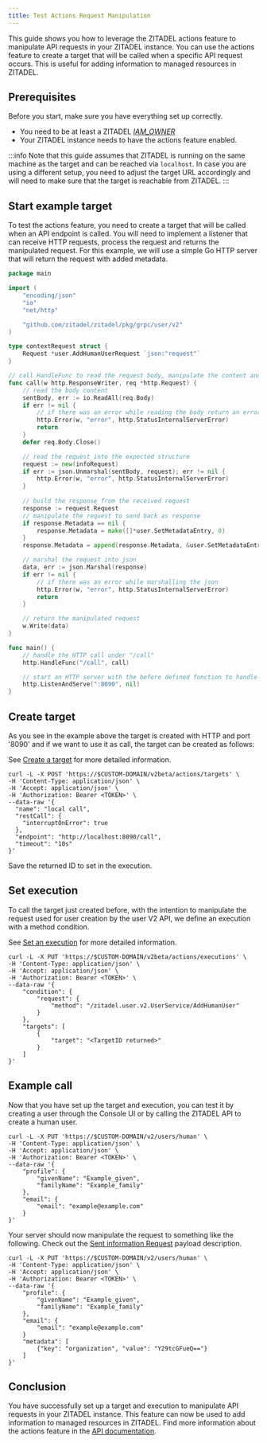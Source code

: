 ```yaml
---
title: Test Actions Request Manipulation
---
```


This guide shows you how to leverage the ZITADEL actions feature to manipulate API requests in your ZITADEL instance.
You can use the actions feature to create a target that will be called when a specific API request occurs.
This is useful for adding information to managed resources in ZITADEL.

## Prerequisites

Before you start, make sure you have everything set up correctly.

- You need to be at least a ZITADEL [_IAM_OWNER_](/guides/manage/console/managers)
- Your ZITADEL instance needs to have the actions feature enabled.

:::info
Note that this guide assumes that ZITADEL is running on the same machine as the target and can be reached via `localhost`.
In case you are using a different setup, you need to adjust the target URL accordingly and will need to make sure that the target is reachable from ZITADEL.
:::

## Start example target

To test the actions feature, you need to create a target that will be called when an API endpoint is called.
You will need to implement a listener that can receive HTTP requests, process the request and returns the manipulated request.
For this example, we will use a simple Go HTTP server that will return the request with added metadata.

```go
package main

import (
	"encoding/json"
	"io"
	"net/http"

	"github.com/zitadel/zitadel/pkg/grpc/user/v2"
)

type contextRequest struct {
	Request *user.AddHumanUserRequest `json:"request"`
}

// call HandleFunc to read the request body, manipulate the content and return the request
func call(w http.ResponseWriter, req *http.Request) {
	// read the body content
	sentBody, err := io.ReadAll(req.Body)
	if err != nil {
		// if there was an error while reading the body return an error
		http.Error(w, "error", http.StatusInternalServerError)
		return
	}
	defer req.Body.Close()

	// read the request into the expected structure
	request := new(infoRequest)
	if err := json.Unmarshal(sentBody, request); err != nil {
		http.Error(w, "error", http.StatusInternalServerError)
	}
    
	// build the response from the received request
	response := request.Request
	// manipulate the request to send back as response
	if response.Metadata == nil {
		response.Metadata = make([]*user.SetMetadataEntry, 0)
	}
	response.Metadata = append(response.Metadata, &user.SetMetadataEntry{Key: "organization", Value: []byte("company")})

	// marshal the request into json
	data, err := json.Marshal(response)
	if err != nil {
		// if there was an error while marshalling the json
		http.Error(w, "error", http.StatusInternalServerError)
		return
	}

	// return the manipulated request
	w.Write(data)
}

func main() {
	// handle the HTTP call under "/call"
	http.HandleFunc("/call", call)

	// start an HTTP server with the before defined function to handle the endpoint under "http://localhost:8090"
	http.ListenAndServe(":8090", nil)
}

```

## Create target

As you see in the example above the target is created with HTTP and port '8090' and if we want to use it as call, the target can be created as follows:

See [Create a target](/apis/resources/action_service_v2/action-service-create-target) for more detailed information.

```shell
curl -L -X POST 'https://$CUSTOM-DOMAIN/v2beta/actions/targets' \
-H 'Content-Type: application/json' \
-H 'Accept: application/json' \
-H 'Authorization: Bearer <TOKEN>' \
--data-raw '{
  "name": "local call",
  "restCall": {
    "interruptOnError": true    
  },
  "endpoint": "http://localhost:8090/call",
  "timeout": "10s"
}'
```

Save the returned ID to set in the execution.

## Set execution

To call the target just created before, with the intention to manipulate the request used for user creation by the user V2 API, we define an execution with a method condition.

See [Set an execution](/apis/resources/action_service_v2/action-service-set-execution) for more detailed information.

```shell
curl -L -X PUT 'https://$CUSTOM-DOMAIN/v2beta/actions/executions' \
-H 'Content-Type: application/json' \
-H 'Accept: application/json' \
-H 'Authorization: Bearer <TOKEN>' \
--data-raw '{
    "condition": {
        "request": {
            "method": "/zitadel.user.v2.UserService/AddHumanUser"
        }
    },
    "targets": [
        {
            "target": "<TargetID returned>"
        }
    ]
}'
```

## Example call

Now that you have set up the target and execution, you can test it by creating a user through the Console UI or
by calling the ZITADEL API to create a human user.

```shell
curl -L -X PUT 'https://$CUSTOM-DOMAIN/v2/users/human' \
-H 'Content-Type: application/json' \
-H 'Accept: application/json' \
-H 'Authorization: Bearer <TOKEN>' \
--data-raw '{
    "profile": {
        "givenName": "Example_given",
        "familyName": "Example_family"
    },
    "email": {
        "email": "example@example.com"
    }
}'
```

Your server should now manipulate the request to something like the following. Check out
the [Sent information Request](./usage#sent-information-request) payload description.

```shell
curl -L -X PUT 'https://$CUSTOM-DOMAIN/v2/users/human' \
-H 'Content-Type: application/json' \
-H 'Accept: application/json' \
-H 'Authorization: Bearer <TOKEN>' \
--data-raw '{
    "profile": {
        "givenName": "Example_given",
        "familyName": "Example_family"
    },
    "email": {
        "email": "example@example.com"
    }
    "metadata": [
        {"key": "organization", "value": "Y29tcGFueQ=="}
    ]
}'
```

## Conclusion

You have successfully set up a target and execution to manipulate API requests in your ZITADEL instance.
This feature can now be used to add information to managed resources in ZITADEL.
Find more information about the actions feature in the [API documentation](/concepts/features/actions_v2).
